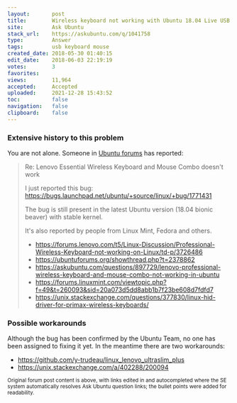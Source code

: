 ```yaml
---
layout:       post
title:        Wireless keyboard not working with Ubuntu 18.04 Live USB
site:         Ask Ubuntu
stack_url:    https://askubuntu.com/q/1041758
type:         Answer
tags:         usb keyboard mouse
created_date: 2018-05-30 01:40:15
edit_date:    2018-06-03 22:19:19
votes:        3
favorites:    
views:        11,964
accepted:     Accepted
uploaded:     2021-12-28 15:43:52
toc:          false
navigation:   false
clipboard:    false
---
```


### Extensive history to this problem

You are not alone. Someone in [Ubuntu forums][1] has reported:

> Re: Lenovo Essential Wireless Keyboard and Mouse Combo doesn't work  
>   
> I just reported this bug:  
> https://bugs.launchpad.net/ubuntu/+source/linux/+bug/1771431  
>   
> The bug is still present in the latest Ubuntu version (18.04 bionic beaver) with stable kernel.  
>   
> It's also reported by people from Linux Mint, Fedora and others.  
>   
> - https://forums.lenovo.com/t5/Linux-Discussion/Professional-Wireless-Keyboard-not-working-on-Linux/td-p/3726486  
> - https://ubuntuforums.org/showthread.php?t=2378862   
> - https://askubuntu.com/questions/897729/lenovo-professional-wireless-keyboard-and-mouse-combo-not-working-in-ubuntu  
> - https://forums.linuxmint.com/viewtopic.php?f=49&t=260093&sid=20a073d5dd8abb1b7f23be608d7fdfd7  
> - https://unix.stackexchange.com/questions/377830/linux-hid-driver-for-primax-wireless-keyboards/  

### Possible workarounds

Although the bug has been confirmed by the Ubuntu Team, no one has been assigned to fixing it yet. In the meantime there are two workarounds:

- https://github.com/y-trudeau/linux_lenovo_ultraslim_plus
- https://unix.stackexchange.com/a/402288/200094


<sub>Original forum post content is above, with links edited in and autocompleted where the SE system automatically resolves Ask Ubuntu question links; the bullet points were added for readability.</sub>

  [1]: https://ubuntuforums.org/showthread.php?t=2378862
